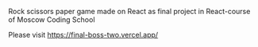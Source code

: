 Rock scissors paper game made on React as final project in React-course of Moscow Coding School 

Please visit https://final-boss-two.vercel.app/
